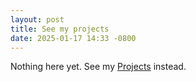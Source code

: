 ```yaml
---
layout: post
title: See my projects
date: 2025-01-17 14:33 -0800
---
```


<p>Nothing here yet. See my <a href="/projects/">Projects</a> instead.</p>
